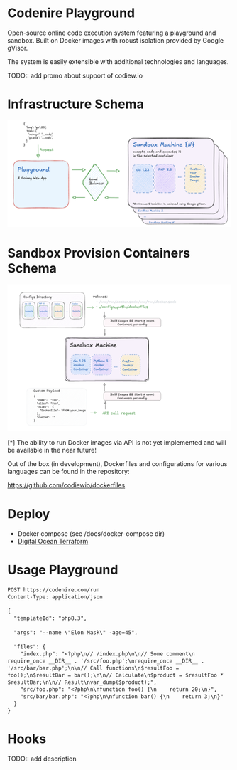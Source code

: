 # Сodenire Playground

Open-source online code execution system featuring 
a playground and sandbox. 
Built on Docker images with robust isolation provided by Google gVisor. 

The system is easily extensible with additional technologies and languages.

TODO:: add promo about support of codiew.io


# Infrastructure Schema

![Image alt](docs/docs/general_infra_schema.png)


# Sandbox Provision Containers Schema

![Image alt](docs/docs/add_containers_schema.png)

[*] The ability to run Docker images via API is not yet implemented and will be available in the near future!

Out of the box (in development), 
Dockerfiles and configurations for various languages can be found in the repository: 

https://github.com/codiewio/dockerfiles

# Deploy

- Docker compose (see /docs/docker-compose dir)
- [Digital Ocean Terraform](docs/digitalocean/README.md)

# Usage Playground

```
POST https://codenire.com/run
Content-Type: application/json

{
  "templateId": "php8.3",

  "args": "--name \"Elon Mask\" -age=45",

  "files": {
    "index.php": "<?php\n// /index.php\n\n// Some comment\n require_once __DIR__ . '/src/foo.php';\nrequire_once __DIR__ . '/src/bar/bar.php';\n\n// Call functions\n$resultFoo = foo();\n$resultBar = bar();\n\n// Calculate\n$product = $resultFoo * $resultBar;\n\n// Result\nvar_dump($product);",
    "src/foo.php": "<?php\n\nfunction foo() {\n    return 20;\n}",
    "src/bar/bar.php": "<?php\n\nfunction bar() {\n    return 3;\n}"
  }
}
```

# Hooks

TODO:: add description
